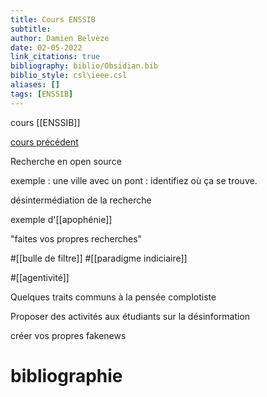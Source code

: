 ```yaml
---
title: Cours ENSSIB
subtitle:
author: Damien Belvèze
date: 02-05-2022
link_citations: true
bibliography: biblio/Obsidian.bib
biblio_style: csl\ieee.csl
aliases: []
tags: [ENSSIB]
---
```


cours [[ENSSIB]]

[cours précédent](https://focus.univ-rennes1.fr/fibe11)

Recherche en open source

exemple : une ville avec un pont : identifiez où ça se trouve. 

désintermédiation de la recherche

exemple d'[[apophénie]]

"faites vos propres recherches"

#[[bulle de filtre]]
#[[paradigme indiciaire]]

#[[agentivité]]

Quelques traits communs à la pensée complotiste

Proposer des activités aux étudiants sur la désinformation

créer vos propres fakenews






# bibliographie


